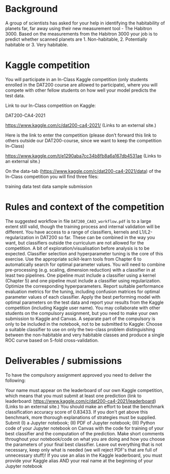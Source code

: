 # Background
A group of scientists has asked for your help in identifying the habitability of planets far, far away using their new measurement tool - The Habitron 3000. Based on the measurements from the Habitron 3000 your job is to predict whether scanned planets are 1. Non-habitable, 2. Potentially habitable or 3. Very habitable.

 

# Kaggle competition
You will participate in an In-Class Kaggle competition (only students enrolled in the DAT200 course are allowed to participate), where you will compete with other fellow students on how well your model predicts the test data.

Link to our In-Class competition on Kaggle:

DAT200-CA4-2021

https://www.kaggle.com/c/dat200-ca4-2021/ (Links to an external site.) 

 

Here is the link to enter the competition (please don’t forward this link to others outside our DAT200-course, since we want to keep the competition In-Class)

https://www.kaggle.com/t/e1290aba7cc34b8fb8a6a167db4531ae (Links to an external site.) 

On the data-tab (https://www.kaggle.com/c/dat200-ca4-2021/data) of the In-Class competition you will find three files:

training data
test data
sample submission 
 

# Rules and context of the competition
The suggested workflow in file `DAT200_CA03_workflow.pdf` is to a large extent still valid, though the training process and internal validation will be different.
You have access to a range of classifiers, kernels and L1/L2-regularization in DAT200 so far. These can be combined in the way you want, but classifiers outside the curriculum are not allowed for the competition. A bit of exploration/visualisation before analysis is to be expected.
Classifier selection and hyperparameter tuning is the core of this exercise. Use the appropriate scikit-learn tools from Chapter 6 to automatically search for optimal parameter values. You will need to combine pre-processing (e.g. scaling, dimension reduction) with a classifier in at least two pipelines. One pipeline must include a classifier using a kernel (Chapter 5) and one pipeline must include a classifier using regularization. Optimize the corresponding hyperparameters.
Report suitable performance evaluation metrics for the tuning, including confusion matrices for optimal parameter values of each classifier.
Apply the best performing model with optimal parameters on the test data and report your results from the Kaggle competition (including Kaggle user name).
You may collaborate with other students on the compulsory assignment, but you need to make your own submission to Kaggle and Canvas.
A separate part of the compulsory is only to be included in the notebook, not to be submitted to Kaggle: Choose a suitable classifier to use on only the two-class problem distinguishing between the non-habitable and very habitable classes and produce a single ROC curve based on 5-fold cross-validation.

# Deliverables / submissions
To have the compulsory assignment approved you need to deliver the following:

Your name must appear on the leaderboard of our own Kaggle competition, which means that you must submit at least one prediction (link to leaderboard: https://www.kaggle.com/c/dat200-ca4-2021/leaderboard) (Links to an external site.)
You should make an effort to beat the benchmark classification accuracy score of 0.83433. If you don't get above this benchmark, more thorough explanations of strategies must be supplied.
Submit (I) a Jupyter notebook; (II) PDF of Jupyter notebook; (III) Python code of your Jupyter notebook on Canvas with the code for training of your best classifier and the computation of the prediction. Make short comments throughout your notebook/code on what you are doing and how you choose the parameters of your final best classifier. Leave out everything that is not necessary, keep only what is needed (we will reject PDF's that are full of unnecessary stuff)!
If you use an alias in the Kaggle leaderboard, you must provide your Kaggle alias AND your real name at the beginning of your Jupyter notebook
